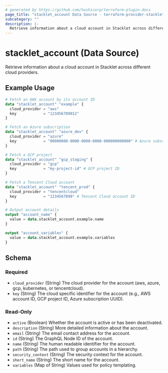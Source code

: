 ```yaml
---
# generated by https://github.com/hashicorp/terraform-plugin-docs
page_title: "stacklet_account Data Source - terraform-provider-stacklet"
subcategory: ""
description: |-
  Retrieve information about a cloud account in Stacklet across different cloud providers.
---
```


# stacklet_account (Data Source)

Retrieve information about a cloud account in Stacklet across different cloud providers.

## Example Usage

```terraform
# Fetch an AWS account by its account ID
data "stacklet_account" "example" {
  cloud_provider = "aws"
  key            = "123456789012"
}

# Fetch an Azure subscription
data "stacklet_account" "azure_dev" {
  cloud_provider = "azure"
  key            = "00000000-0000-0000-0000-000000000000" # Azure subscription ID
}

# Fetch a GCP project
data "stacklet_account" "gcp_staging" {
  cloud_provider = "gcp"
  key            = "my-project-id" # GCP project ID
}

# Fetch a Tencent Cloud account
data "stacklet_account" "tencent_prod" {
  cloud_provider = "tencentcloud"
  key            = "1234567890" # Tencent Cloud account ID
}

# Output account details
output "account_name" {
  value = data.stacklet_account.example.name
}

output "account_variables" {
  value = data.stacklet_account.example.variables
}
```

<!-- schema generated by tfplugindocs -->
## Schema

### Required

- `cloud_provider` (String) The cloud provider for the account (aws, azure, gcp, kubernetes, or tencentcloud).
- `key` (String) The cloud specific identifier for the account (e.g., AWS account ID, GCP project ID, Azure subscription UUID).

### Read-Only

- `active` (Boolean) Whether the account is active or has been deactivated.
- `description` (String) More detailed information about the account.
- `email` (String) The email contact address for the account.
- `id` (String) The GraphQL Node ID of the account.
- `name` (String) The human readable identifier for the account.
- `path` (String) The path used to group accounts in a hierarchy.
- `security_context` (String) The security context for the account.
- `short_name` (String) The short name for the account.
- `variables` (Map of String) Values used for policy templating.
